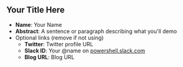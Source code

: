 ## Your Title Here

* **Name**: Your Name
* **Abstract**: A sentence or paragraph describing what you'll demo
* Optional links (remove if not using)
  * **Twitter**: Twitter profile URL
  * **Slack ID**: Your @name on [powershell.slack.com](bit.ly/psslack)
  * **Blog URL**: Blog URL
